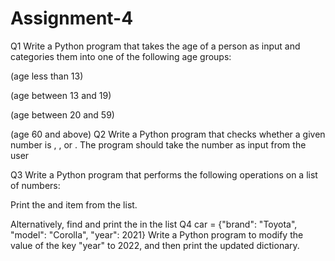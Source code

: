 # Assignment-4
Q1 Write a Python program that takes the age of a person as input and categories them into one of the following age groups:


(age less than 13)


(age between 13 and 19)


(age between 20 and 59)


(age 60 and above)
Q2 Write a Python program that checks whether a given number is , , or . The program should take the number as       input from the user 


Q3 Write a Python program that performs the following operations on a list of numbers:


Print the and item from the list.


Alternatively, find and print the in the list
Q4 car = {"brand": "Toyota", "model": "Corolla", "year": 2021}
     Write a Python program to modify the value of the key "year" to 2022, and then print the updated dictionary.
